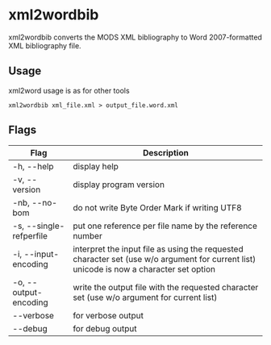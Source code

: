 # xml2wordbib

xml2wordbib converts the MODS XML bibliography to Word 2007-formatted XML bibliography file.

## Usage

xml2word usage is as for other tools

```
xml2wordbib xml_file.xml > output_file.word.xml
```

## Flags

| Flag | Description |
| --- | --- |
| \-h, --help | display help |
| \-v, --version | display program version |
| \-nb, --no-bom | do not write Byte Order Mark if writing UTF8 |
| \-s, --single-refperfile | put one reference per file name by the reference number |
| \-i, --input-encoding | interpret the input file as using the requested character set (use w/o argument for current list) unicode is now a character set option |
| \-o, --output-encoding | write the output file with the requested character set (use w/o argument for current list) |
| \--verbose | for verbose output |
| \--debug | for debug output |
